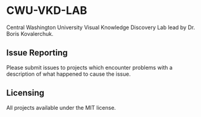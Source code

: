 # CWU-VKD-LAB

Central Washington University Visual Knowledge Discovery Lab lead by Dr. Boris Kovalerchuk.  

## Issue Reporting

Please submit issues to projects which encounter problems with a description of what happened to cause the issue.  

## Licensing

All projects available under the MIT license.  
